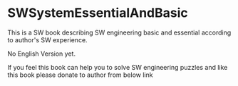 # SWSystemEssentialAndBasic

This is a SW book describing SW engineering basic and essential according to author's SW experience.

No English Version yet.

If you feel this book can help you to solve SW engineering puzzles and like this book please donate to author from below link
